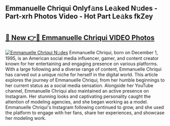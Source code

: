 ## Emmanuelle Chriqui Onlyf𝚊ns Le𝚊ked N𝚞des - Part-xrh Photos Video - Hot Part Le𝚊ks fkZey

# <h2><a href="http://ab81575.deff.icu/?id=Emmanuelle+Chriqui">🔗 New 👉🔴 Emmanuelle Chriqui VIDEO Photos</a></h2>

[![Emmanuelle Chriqui N𝚞des](https://i.imgur.com/rIISA9y.gif)](http://ab81575.deff.icu/?id=Emmanuelle+Chriqui)
Emmanuelle Chriqui, born on December 1, 1995, is an American social media influencer, gamer, and content creator known for her entertaining and engaging presence on various platforms. With a large following and a diverse range of content, Emmanuelle Chriqui has carved out a unique niche for herself in the digital world. This article explores the journey of Emmanuelle Chriqui, from her humble beginnings to her current status as a social media sensation. Alongside her YouTube channel, Emmanuelle Chriqui also maintained an active presence on Instagram. Her stunning looks and captivating personality caught the attention of modeling agencies, and she began working as a model. Emmanuelle Chriqui's Instagram following continued to grow, and she used the platform to engage with her fans, share her experiences, and showcase her modeling work.
